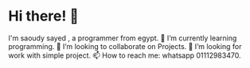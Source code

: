 # Hi there! 👋
I'm saoudy sayed , a programmer from egypt. 
🌱 I’m currently learning programming.
👯 I’m looking to collaborate on Projects.
🤔 I’m looking for work with simple project.
📫 How to reach me: whatsapp 01112983470.

<!---
saoudysayed/saoudysayed is a ✨ special ✨ repository because its `README.md` (this file) appears on your GitHub profile.
You can click the Preview link to take a look at your changes.
--->
